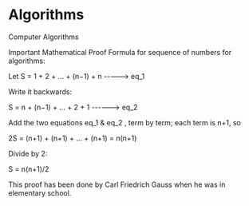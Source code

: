 # Algorithms
Computer Algorithms 

Important Mathematical Proof Formula for sequence of numbers for algorithms:

Let
S = 1 + 2 + … + (n−1) + n -----> eq_1

Write it backwards:

S = n + (n−1) + … + 2 + 1 ------> eq_2

Add the two equations eq_1 & eq_2 , term by term; each term is n+1, so

2S = (n+1) + (n+1) + … + (n+1) = n(n+1)

Divide by 2:

S = n(n+1)/2

This proof has been done by Carl Friedrich Gauss when he was in elementary school.
